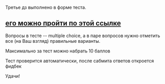 Третье дз выполнено в форме теста. 

## [его можно пройти по этой ссылке](https://forms.gle/jjkr6WEsHQ3MLpEw5)

Вопросы в тесте -- multiple choice, а в паре вопросов нужно отметить все (на Ваш взгляд) правильные варианты.

Максимально за тест можно набрать 10 баллов

Тест проверится автоматически, после сабмита ответов откроется фидбек

Удачи! 
